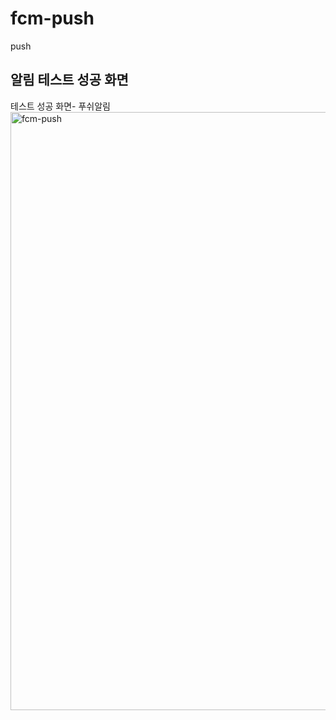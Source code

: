 # fcm-push
push 

## 알림 테스트 성공 화면
테스트 성공 화면- 푸쉬알림
<img width="957" alt="fcm-push" src="https://user-images.githubusercontent.com/37662184/75090249-3f1bb780-55a4-11ea-8035-97e12102024b.png">

